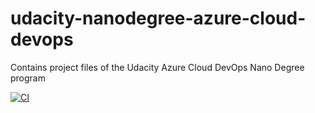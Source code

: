 # udacity-nanodegree-azure-cloud-devops
Contains project files of the Udacity Azure Cloud DevOps Nano Degree program

[![CI](https://github.com/ChristianWahl/udacity-nanodegree-azure-cloud-devops/actions/workflows/main.yml/badge.svg)](https://github.com/ChristianWahl/udacity-nanodegree-azure-cloud-devops/actions/workflows/main.yml)